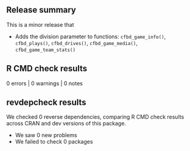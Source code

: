 ## Release summary

This is a minor release that 
* Adds the division parameter to functions: `cfbd_game_info()`, `cfbd_plays()`, 
`cfbd_drives()`, `cfbd_game_media()`, `cfbd_game_team_stats()`

## R CMD check results

0 errors | 0 warnings | 0 notes

## revdepcheck results

We checked 0 reverse dependencies, comparing R CMD check results across CRAN and dev versions of this package.

 * We saw 0 new problems
 * We failed to check 0 packages
